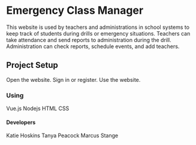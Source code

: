 # Emergency Class Manager

This website is used by teachers and administrations in school systems to keep track of students during drills or emergency situations. Teachers can take attendance and send reports to administration during the drill. Administration can check reports, schedule events, and add teachers.

## Project Setup

Open the website.
Sign in or register.
Use the website.

### Using

Vue.js
Nodejs
HTML
CSS

#### Developers

Katie Hoskins
Tanya Peacock
Marcus Stange
